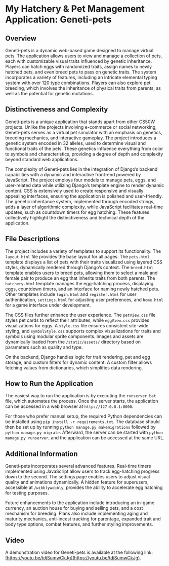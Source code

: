 # My Hatchery & Pet Management Application: Geneti-pets

## Overview

Geneti-pets is a dynamic web-based game designed to manage virtual pets. The application allows users to view and manage a collection of pets, each with customizable visual traits influenced by genetic inheritance. Players can hatch eggs with randomized traits, assign names to newly hatched pets, and even breed pets to pass on genetic traits. The system incorporates a variety of features, including an intricate elemental typing system with over 120 type combinations. Players can also explore pet breeding, which involves the inheritance of physical traits from parents, as well as the potential for genetic mutations.

## Distinctiveness and Complexity

Geneti-pets is a unique application that stands apart from other CS50W projects. Unlike the projects involving e-commerce or social networking, Geneti-pets serves as a virtual pet simulator with an emphasis on genetics, breeding mechanics, and interactive gameplay. The project introduces a genetic system encoded in 32 alleles, used to determine visual and functional traits of the pets. These genetics influence everything from color to symbols and characteristics, providing a degree of depth and complexity beyond standard web applications. 

The complexity of Geneti-pets lies in the integration of Django’s backend capabilities with a dynamic and interactive front-end powered by JavaScript. The project employs four models to manage pets, eggs, and user-related data while utilizing Django’s template engine to render dynamic content. CSS is extensively used to create responsive and visually appealing interfaces, ensuring the application is polished and user-friendly. The genetic inheritance system, implemented through encoded strings, adds a layer of algorithmic complexity, while JavaScript facilitates real-time updates, such as countdown timers for egg hatching. These features collectively highlight the distinctiveness and technical depth of the application.

## File Descriptions

The project includes a variety of templates to support its functionality. The `layout.html` file provides the base layout for all pages. The `pets.html` template displays a list of pets with their traits visualized using layered CSS styles, dynamically rendered through Django’s context. The `breed.html` template enables users to breed pets, allowing them to select a male and female pair to produce an egg that inherits traits from both parents. The `hatchery.html` template manages the egg-hatching process, displaying eggs, countdown timers, and an interface for naming newly hatched pets. Other templates include `login.html` and `register.html` for user authentication, `settings.html` for adjusting user preferences, and `home.html` for a game interface under development.

The CSS files further enhance the user experience. The `petView.css` file styles pet cards to reflect their attributes, while `eggView.css` provides visualizations for eggs. A `style.css` file ensures consistent site-wide styling, and `symbolStyle.css` supports complex visualizations for traits and symbols using modular sprite components. Images and assets are dynamically loaded from the `/static/assets/` directory based on parameters such as quality and type.

On the backend, Django handles logic for trait rendering, pet and egg storage, and custom filters for dynamic content. A custom filter allows fetching values from dictionaries, which simplifies data rendering.

## How to Run the Application

The easiest way to run the application is by executing the `runserver.bat` file, which automates the process. Once the server starts, the application can be accessed in a web browser at `http://127.0.0.1:8000`.

For those who prefer manual setup, the required Python dependencies can be installed using `pip install -r requirements.txt`. The database should then be set up by running `python manage.py makemigrations` followed by `python manage.py migrate`. Afterward, the server can be started with `python manage.py runserver`, and the application can be accessed at the same URL.

## Additional Information

Geneti-pets incorporates several advanced features. Real-time timers implemented using JavaScript allow users to track egg-hatching progress down to the second. The settings page enables users to adjust visual quality and animations dynamically. A hidden feature for superusers, accessible at `/wibblywobbly`, provides the ability to accelerate egg hatching for testing purposes.

Future enhancements to the application include introducing an in-game currency, an auction house for buying and selling pets, and a cost mechanism for breeding. Plans also include implementing aging and maturity mechanics, anti-incest tracking for parentage, expanded trait and body type options, combat features, and further styling improvements.

## Video

A demonstration video for Geneti-pets is available at the following link: [https://youtu.be/tdjSumwCkJg](https://youtu.be/tdjSumwCkJg).
